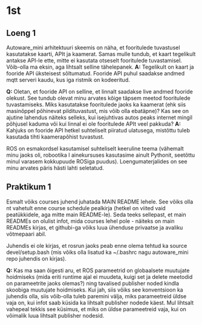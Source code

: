 # 1st

## Loeng 1

Autoware_mini arhitektuuri skeemis on näha, et fooritulede tuvastusel kasutatakse kaarti, APIt ja kaamerat. Samas mulle tundub, et kaart tegelikult antakse API-le ette, mitte ei kasutata otseselt fooritulede tuvastamisel. Võib-olla ma eksin, aga lihtsalt selline tähelepanek. **A:** Tegelikult on kaart ja fooride API üksteisest sõltumatud. Fooride API puhul saadakse andmed mqtt serveri kaudu, kus iga ristmik on kodeeritud.

**Q:** Oletan, et fooride API on selline, et linnalt saadakse live andmed fooride olekust. See tundub olevat minu arvates kõige täpsem meetod fooritulede tuvastamiseks. Miks kasutatakse fooritulede jaoks ka kaamerat (ehk siis masinõppel põhinevat pildituvastust, mis võib olla ebatäpne)? Kas see on ajutine lahendus näiteks selleks, kui isejuhtivas autos peaks internet mingil põhjusel kaduma või kui linnal ei ole fooritulede APIt veel pakkuda? **A:** Kahjuks on fooride API hetkel suhteliselt piiratud ulatusega, mistõttu tuleb kasutada tihti kaamerapõhist tuvastust.

ROS on esmakordsel kasutamisel suhteliselt keeruline teema (vähemalt minu jaoks oli, robootika I ainekursuses kasutasime ainult Pythonit, seetõttu minul varasem kokkupuude ROSiga puudus). Loengumaterjalides on see minu arvates päris hästi lahti seletatud.

## Praktikum 1

Esmalt võiks courses juhend juhatada MAIN README lehele. See võiks olla nt vahetult enne course schedule pealkirja (hetkel on viited vaid peatükkidele, aga mitte main README-le). Seda teeks sellepast, et main READMEs on olulist infot, mida courses lehel pole -  näiteks on main READMEs kirjas, et githubi-ga võiks luua ühenduse privaatse ja avaliku võtmepaari abil.

Juhendis ei ole kirjas, et rosrun jaoks peab enne olema tehtud ka source devel/setup.bash (mis võiks olla lisatud ka ~/.bashrc nagu autoware_mini repo juhendis on kirjas).

**Q:** Kas ma saan õigesti aru, et ROS parameetrid on globaalsete muutujate hoidmiseks (mida eriti runtime ajal ei muudeta, kuigi set ja delete meetodid on parameetrite jaoks olemas?) ning tavalised publisher noded kindla skoobiga muutujate hoidmiseks. Kui jah, siis võiks see konventsioon ka juhendis olla, siis võib-olla tuleb paremini välja, miks parameetreid üldse vaja on, kui infot saab küsida ka lihtsalt publisher nodede käest. Mul lihtsalt vahepeal tekkis see küsimus, et miks on üldse parameetreid vaja, kui on võimalik luua lihtsalt publisher nodesid.
